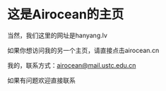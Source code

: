 # 这是Airocean的主页

当然，我们这里的网址是hanyang.lv

如果你想访问我的另一个主页，请直接点击airocean.cn

我的，联系方式：airocean@mail.ustc.edu.cn

如果有问题欢迎直接联系